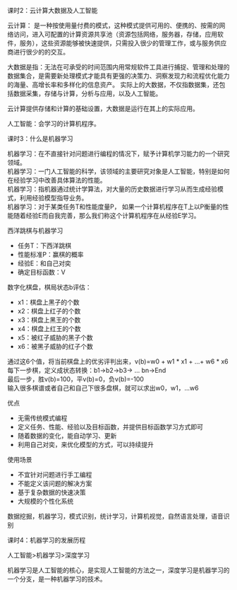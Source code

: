 课时2：云计算大数据及人工智能

云计算： 是一种按使用量付费的模式，这种模式提供可用的、便携的、按需的网络访问，进入可配置的计算资源共享池（资源包括网络，服务器，存储，应用软件，服务），这些资源能够被快速提供，只需投入很少的管理工作，或与服务供应商进行很少的的交互。

大数据是指：无法在可承受的时间范围内用常规软件工具进行捕捉、管理和处理的数据集合，是需要新处理模式才能具有更强的决策力、洞察发现力和流程优化能力的海量、高增长率和多样化的信息资产。
实际上的大数据，不仅指数据集，还包括数据采集，存储与计算，分析与应用，以及人工智能。

云计算提供存储和计算的基础设置，大数据是运行在其上的实际应用。

人工智能：会学习的计算机程序。

课时3：什么是机器学习

机器学习：在不直接针对问题进行编程的情况下，赋予计算机学习能力的一个研究领域。  
机器学习：一门人工智能的科学，该领域的主要研究对象是人工智能，特别是如何在经验学习中改善具体算法的性能。  
机器学习：指机器通过统计学算法，对大量的历史数据进行学习从而生成经验模式，利用经验模型指导业务。  
机器学习：对于某类任务T和性能度量P， 如果一个计算机程序在T上以P衡量的性能随着经验E而自我完善，那么我们称这个计算机程序在从经验E学习。  

西洋跳棋与机器学习
- 任务T：下西洋跳棋
- 性能标准P：赢棋的概率
- 经验E：和自己对奕
- 确定目标函数：V

数字化棋盘，棋局状态b评估：
- x1：棋盘上黑子的个数
- x2：棋盘上红子的个数
- x3：棋盘上黑王的个数
- x4：棋盘上红王的个数
- x5：被红子威胁的黑子个数
- x6：被黑子威胁的红子个数

通过这6个值，将当前棋盘上的优劣评判出来，v(b)=w0 + w1 * x1 + ...+ w6 * x6  
每下一步棋，定义成状态转换：b1->b2->b3-> ... bn->End  
最后一步，胜v(b)=100，平v(b)=0，负v(b)=-100  
输入很多棋谱或者自己和自己下很多盘棋，就可以求出w0，w1，...w6

优点
- 无需传统模式编程
- 定义任务、性能、经验以及目标函数，并提供目标函数学习方式即可
- 随着数据的变化，能自动学习、更新
- 利用自己对奕，来优化模型的方式，可以持续提升

使用场景
- 不宜针对问题进行手工编程
- 不能定义该问题的解决方案
- 基于复杂数据的快速决策
- 大规模的个性化系统

数据挖掘，机器学习，模式识别，统计学习，计算机视觉，自然语言处理，语音识别

课时4：机器学习的发展历程

人工智能>机器学习>深度学习

机器学习是人工智能的核心，是实现人工智能的方法之一，深度学习是机器学习的一个分支，是一种机器学习的技术。

